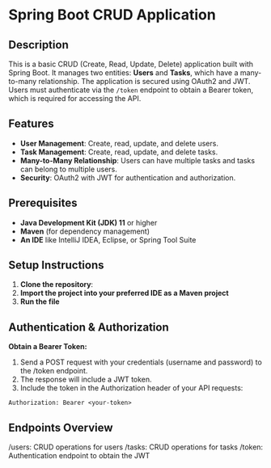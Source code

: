 # Spring Boot CRUD Application

## Description
This is a basic CRUD (Create, Read, Update, Delete) application built with Spring Boot. It manages two entities: **Users** and **Tasks**, which have a many-to-many relationship. The application is secured using OAuth2 and JWT. Users must authenticate via the `/token` endpoint to obtain a Bearer token, which is required for accessing the API.

## Features
- **User Management**: Create, read, update, and delete users.
- **Task Management**: Create, read, update, and delete tasks.
- **Many-to-Many Relationship**: Users can have multiple tasks and tasks can belong to multiple users.
- **Security**: OAuth2 with JWT for authentication and authorization.

## Prerequisites
- **Java Development Kit (JDK) 11** or higher
- **Maven** (for dependency management)
- **An IDE** like IntelliJ IDEA, Eclipse, or Spring Tool Suite

## Setup Instructions
1. **Clone the repository**:
2. **Import the project into your preferred IDE as a Maven project**
3. **Run the file**

## Authentication & Authorization
**Obtain a Bearer Token:**
1. Send a POST request with your credentials (username and password) to the /token endpoint.
2. The response will include a JWT token.
3. Include the token in the Authorization header of your API requests:

```
Authorization: Bearer <your-token>
```

## Endpoints Overview
\/users: CRUD operations for users
\/tasks: CRUD operations for tasks
\/token: Authentication endpoint to obtain the JWT


